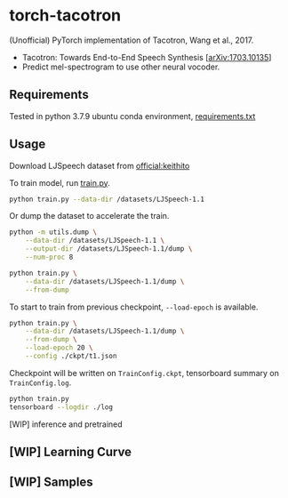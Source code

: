 # torch-tacotron

(Unofficial) PyTorch implementation of Tacotron, Wang et al., 2017.

- Tacotron: Towards End-to-End Speech Synthesis [[arXiv:1703.10135](https://arxiv.org/abs/1703.10135)]
- Predict mel-spectrogram to use other neural vocoder.

## Requirements

Tested in python 3.7.9 ubuntu conda environment, [requirements.txt](./requirements.txt)

## Usage

Download LJSpeech dataset from [official:keithito](https://keithito.com/LJ-Speech-Dataset/)

To train model, run [train.py](./train.py). 

```bash
python train.py --data-dir /datasets/LJSpeech-1.1
```

Or dump the dataset to accelerate the train.

```bash
python -m utils.dump \
    --data-dir /datasets/LJSpeech-1.1 \
    --output-dir /datasets/LJSpeech-1.1/dump \
    --num-proc 8

python train.py \
    --data-dir /datasets/LJSpeech-1.1/dump \
    --from-dump
```

To start to train from previous checkpoint, `--load-epoch` is available.

```bash
python train.py \
    --data-dir /datasets/LJSpeech-1.1/dump \
    --from-dump \
    --load-epoch 20 \
    --config ./ckpt/t1.json
```

Checkpoint will be written on `TrainConfig.ckpt`, tensorboard summary on `TrainConfig.log`.

```bash
python train.py
tensorboard --logdir ./log
```

[WIP] inference and pretrained

## [WIP] Learning Curve

## [WIP] Samples
